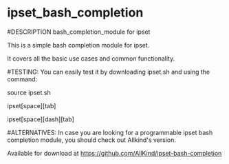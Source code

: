 # ipset_bash_completion

#DESCRIPTION
bash_completion_module for ipset

This is a simple bash completion module for ipset.

It covers all the basic use cases and common functionality.


#TESTING:
You can easily test it by downloading ipset.sh and using the command:

source ipset.sh 

ipset[space][tab]

ipset[space][dash][tab]


#ALTERNATIVES:
In case you are looking for a programmable ipset bash completion module,
you should check out Allkind's version.

Available for download at https://github.com/AllKind/ipset-bash-completion
